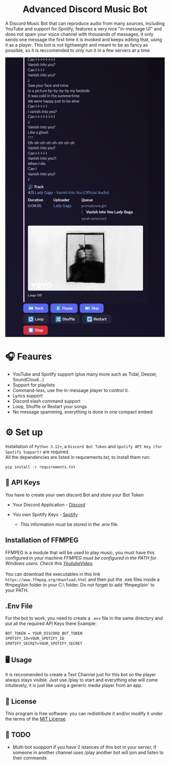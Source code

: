 <h1 align="center">Advanced Discord Music Bot</h1>
A Discord Music Bot that can reproduce audio from many sources, including YouTube and support for Spotify, features a very nice "in-message UI" and does not spam your voice channel with thousands of messages, it only sends one message the first time it is invoked and keeps editing that, using it as a player.
This bot is not lightweight and meant to be as fancy as possible, so it is reccomended to only run it in a few servers at a time

<p align="center">
  <img src="player.jpg" />
</p>

#  **🎧 Feaures**
- YouTube and Spotify support (plus many more such as Tidal, Deezer, SoundCloud...)
- Support for playlists
- Command-less, use the in-message player to control it.
- Lyrics support
- Discord slash command support
- Loop, Shuffle or Restart your songs
- No message spamming, everything is done in one compact embed

# **⚙️ Set up** 
Installation of ``Python 3.12+``, a ``Discord Bot Token`` and ``Spotify API Key (for Spotify Support)`` are required. <br>
All the dependencies are listed in requrements.txt, to install them run:
 
```
pip install -r requirements.txt
```
##  **🔑 API Keys**
You have to create your own discord Bot and store your Bot Token 
 * Your Discord Application - [Discord](https://discord.com/developers)
 * You own Spotify Keys - [Spotify](https://developer.spotify.com/dashboard/applications)

    - This information must be stored in the .env file.

##  **Installation of FFMPEG**<br>
FFMPEG is a module that will be used to play music, you must have this configured in your machine
*FFMPEG must be configured in the PATH for Windows users. Check this [YoutubeVideo](https://www.youtube.com/watch?v=r1AtmY-RMyQ&t=114s&ab_channel=TroubleChute).* <br><br>
You can download the executables in this link `https://www.ffmpeg.org/download.html` and then put the .exe files inside a ffmpeg\bin folder in your C:\ folder. Do not forget to add 'ffmpeg\bin' to your PATH.

## **.Env File**
For the bot to work, you need to create a ``.env`` file in the same directory and put all the required API Keys there
Example:
```env
BOT_TOKEN = YOUR_DISCORD_BOT_TOKEN
SPOTIFY_ID=YOUR_SPOTIFY_ID
SPOTIFY_SECRET=YOUR_SPOTIFY_SECRET
```

## 🖥️ Usage
It is reccomended to create a Text Channel just for this bot so the player always stays visible.
Just use /play to start and everything else will come intuitevely, it is just like using a generic media player from an app.

## 📖 License
This program is free software: you can redistribute it and/or modify it under the terms of the [MIT License](https://github.com/RafaelSolVargas/Vulkan/blob/master/LICENSE).

## 🔨 TODO
- Multi-bot suopport if you have 2 istances of this bot in your server, if someone in another channel uses /play another bot will join and listen to their commands

